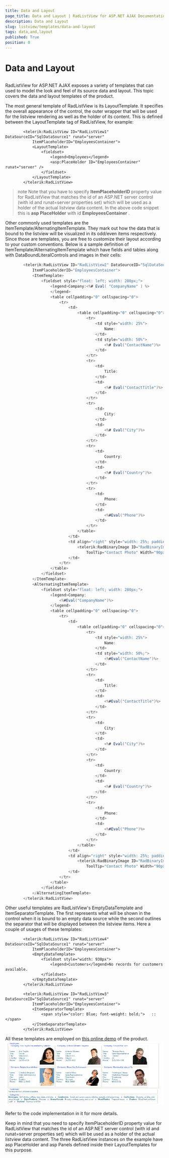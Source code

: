 ```yaml
---
title: Data and Layout
page_title: Data and Layout | RadListView for ASP.NET AJAX Documentation
description: Data and Layout
slug: listview/templates/data-and-layout
tags: data,and,layout
published: True
position: 0
---
```


# Data and Layout



## 

RadListView for ASP.NET AJAX exposes a variety of templates that can used to model the look and feel of its source data and layout. This topic covers the data and layout templates of the product.

The most general template of RadListView is its LayoutTemplate. It specifies the overall appearance of the control, the outer wrapper that will be used for the listview rendering as well as the holder of its content. This is defined between the LayoutTemplate tag of RadListView, for example:

````ASPNET
	    <telerik:RadListView ID="RadListView1" DataSourceID="SqlDataSource1" runat="server"
	        ItemPlaceholderID="EmployeesContainer">
	        <LayoutTemplate>
	            <fieldset>
	                <legend>Employees</legend>
	                <asp:PlaceHolder ID="EmployeesContainer" runat="server" />
	            </fieldset>
	        </LayoutTemplate>
	    </telerik:RadListView>
````



>note Note that you have to specify **ItemPlaceholderID** property value for RadListView that matches the id of an ASP.NET server control (with id and runat=server properties set) which will be used as a holder of the actual listview data content. In the above code snippet this is **asp PlaceHolder** with id **EmployeesContainer** .
>


Other commonly used templates are the ItemTemplate/AlternatingItemTemplate. They mark out how the data that is bound to the listview will be visualized in its odd/even items respectively. Since those are templates, you are free to customize their layout according to your custom conventions. Below is a sample definition of ItemTemplate/AlternatingItemTemplate which have fields and tables along with DataBoundLiteralControls and images in their cells:

````C#
	    <telerik:RadListView ID="RadListView2" DataSourceID="SqlDataSource1" runat="server"
	        ItemPlaceholderID="EmployeesContainer">
	        <ItemTemplate>
	            <fieldset style="float: left; width: 280px;">
	                <legend>Company:<%# Eval( "CompanyName" ) %>
	                </legend>
	                <table cellpadding="0" cellspacing="0">
	                    <tr>
	                        <td>
	                            <table cellpadding="0" cellspacing="0">
	                                <tr>
	                                    <td style="width: 25%">
	                                        Name:
	                                    </td>
	                                    <td style="width: 50%">
	                                        <%# Eval("ContactName")%>
	                                    </td>
	                                </tr>
	                                <tr>
	                                    <td>
	                                        Title:
	                                    </td>
	                                    <td>
	                                        <%# Eval("ContactTitle")%>
	                                    </td>
	                                </tr>
	                                <tr>
	                                    <td>
	                                        City:
	                                    </td>
	                                    <td>
	                                        <%# Eval("City")%>
	                                    </td>
	                                </tr>
	                                <tr>
	                                    <td>
	                                        Country:
	                                    </td>
	                                    <td>
	                                        <%# Eval("Country")%>
	                                    </td>
	                                </tr>
	                                <tr>
	                                    <td>
	                                        Phone:
	                                    </td>
	                                    <td>
	                                        <%#Eval("Phone")%>
	                                    </td>
	                                </tr>
	                            </table>
	                        </td>
	                        <td align="right" style="width: 25%; padding-left: 10px;">
	                            <telerik:RadBinaryImage ID="RadBinaryImage1" runat="server" AlternateText="Contact Photo"
	                                ToolTip="Contact Photo" Width="90px" Height="110px" ResizeMode="Fit" DataValue='<%# Eval("Photo") %>' />
	                        </td>
	                    </tr>
	                </table>
	            </fieldset>
	        </ItemTemplate>
	        <AlternatingItemTemplate>
	            <fieldset style="float: left; width: 280px;">
	                <legend>Company:
	                    <%#Eval("CompanyName")%>
	                </legend>
	                <table cellpadding="0" cellspacing="0">
	                    <tr>
	                        <td>
	                            <table cellpadding="0" cellspacing="0">
	                                <tr>
	                                    <td style="width: 25%">
	                                        Name:
	                                    </td>
	                                    <td style="width: 50%;">
	                                        <%#Eval("ContactName")%>
	                                    </td>
	                                </tr>
	                                <tr>
	                                    <td>
	                                        Title:
	                                    </td>
	                                    <td>
	                                        <%#Eval("ContactTitle")%>
	                                    </td>
	                                </tr>
	                                <tr>
	                                    <td>
	                                        City:
	                                    </td>
	                                    <td>
	                                        <%# Eval("City")%>
	                                    </td>
	                                </tr>
	                                <tr>
	                                    <td>
	                                        Country:
	                                    </td>
	                                    <td>
	                                        <%# Eval("Country")%>
	                                    </td>
	                                </tr>
	                                <tr>
	                                    <td>
	                                        Phone:
	                                    </td>
	                                    <td>
	                                        <%#Eval("Phone")%>
	                                    </td>
	                                </tr>
	                            </table>
	                        </td>
	                        <td align="right" style="width: 25%; padding-left: 10px;">
	                            <telerik:RadBinaryImage ID="RadBinaryImage1" runat="server" AlternateText="Contact Photo"
	                                ToolTip="Contact Photo" Width="90px" Height="110px" ResizeMode="Fit" DataValue='<%# Eval("Photo") %>' />
	                        </td>
	                    </tr>
	                </table>
	            </fieldset>
	        </AlternatingItemTemplate>
	    </telerik:RadListView>
````



Other useful templates are RadListView's EmptyDataTemplate and ItemSeparatorTemplate. The first represents what will be shown in the control when it is bound to an empty data source while the second outlines the separator that will be displayed between the listview items. Here a couple of usages of these templates:

````ASPNET
	    <telerik:RadListView ID="RadListView4" DataSourceID="SqlDataSource1" runat="server"
	        ItemPlaceholderID="EmployeesContainer">
	        <EmptyDataTemplate>
	            <fieldset style="width: 930px">
	                <legend>Customers</legend>No records for customers available.
	            </fieldset>
	        </EmptyDataTemplate>
	    </telerik:RadListView>
````



````ASPNET
	    <telerik:RadListView ID="RadListView3" DataSourceID="SqlDataSource1" runat="server"
	        ItemPlaceholderID="EmployeesContainer">
	        <ItemSeparatorTemplate>
	            <span style="color: Blue; font-weight: bold;">   ::   </span>
	        </ItemSeparatorTemplate>
	    </telerik:RadListView>
````



All these templates are employed on [this online demo](http://demos.telerik.com/aspnet-ajax/listview/examples/templates/datalayouttemplates/defaultcs.aspx) of the product.![Layout template](images/listview_datalayouttemplates.PNG)

Refer to the code implementation in it for more details.

Keep in mind that you need to specify ItemPlaceholderID property value for RadListView that matches the id of an ASP.NET server control (with id and runat=server properties set) which will be used as a holder of the actual listview data content. The three RadListView instances on the example have asp PlaceHolder and asp Panels defined inside their LayoutTemplates for this purpose.

